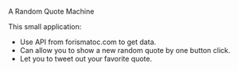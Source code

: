 A Random Quote Machine

This small application:
- Use API from forismatoc.com to get data.
- Can allow you to show a new random quote by one button click.
- Let you to tweet out your favorite quote.
